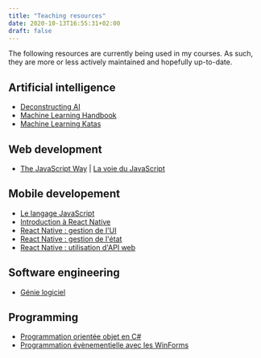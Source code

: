 ```yaml
---
title: "Teaching resources"
date: 2020-10-13T16:55:31+02:00
draft: false
---
```


The following resources are currently being used in my courses. As such, they are more or less actively maintained and hopefully up-to-date.

## Artificial intelligence

- [Deconstructing AI]()
- [Machine Learning Handbook](https://bpesquet.github.io/mlhandbook/)
- [Machine Learning Katas](https://bpesquet.github.io/mlkatas/)

## Web development

- [The JavaScript Way](https://github.com/thejsway/thejsway) | [La voie du JavaScript](https://github.com/thejsway/thejsway_fr)

## Mobile developement

- [Le langage JavaScript]()
- [Introduction à React Native]()
- [React Native : gestion de l'UI]()
- [React Native : gestion de l'état]()
- [React Native : utilisation d'API web]()

## Software engineering

- [Génie logiciel](https://ensc.gitbook.io/genie-logiciel/)

## Programming

- [Programmation orientée objet en C#](https://ensc.gitbook.io/programmation-objet-csharp/)
- [Programmation évènementielle avec les WinForms](https://ensc.gitbook.io/programmation-evenementielle-winforms/)
